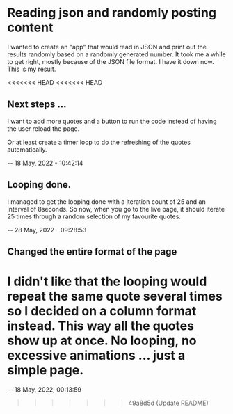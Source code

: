 # Reading json and randomly posting content

I wanted to create an "app" that would read in JSON and print out the results randomly based on a randomly generated number. It took me a while to get right, mostly because of the JSON file format. I have it down now. This is my result.

<<<<<<< HEAD
<<<<<<< HEAD
## Next steps ...

I want to add more quotes and a button to run the code instead of having the user reload the page. 

Or at least create a timer loop to do the refreshing of the quotes automatically.

--  18 May, 2022 - 10:42:14

## Looping done.

I managed to get the looping done with a iteration count of 25 and an interval of 8seconds. So now, when you go to the live page, it should iterate 25 times through a random selection of my favourite quotes.

-- 28 May, 2022 - 09:28:53

## Changed the entire format of the page

I didn't like that the looping would repeat the same quote several times so I decided on a column format instead. This way **all** the quotes show up at once. No looping, no excessive animations ... just a simple page.
=======
--  18 May, 2022; 00:13:59
>>>>>>> 49a8d5d (Update README)
